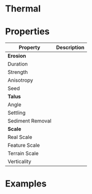 # Thermal


# Properties


| Property | Description| 
| -------- | -----------|
| **Erosion** |  |
| Duration |  |
| Strength |  |
| Anisotropy |  |
| Seed |  |
| **Talus** |  |
| Angle |  |
| Settling |  |
| Sediment Removal |  |
| **Scale** |  |
| Real Scale |  |
| Feature Scale |  |
| Terrain Scale |  |
| Verticality |  |




# Examples
